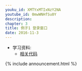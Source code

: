 ```yaml
---
youku_id: XMTYxMTIxNzY2NA
youtube_id: 0mwWNHfSu0Y
description: 
chapter: 3
title: 例子1 登录窗口
date: 2016-11-3
---
```

* 学习资料:
  * [相关代码](https://github.com/MorvanZhou/tutorials/tree/master/tkinterTUT/tk15_login_example)

{% include announcement.html %}